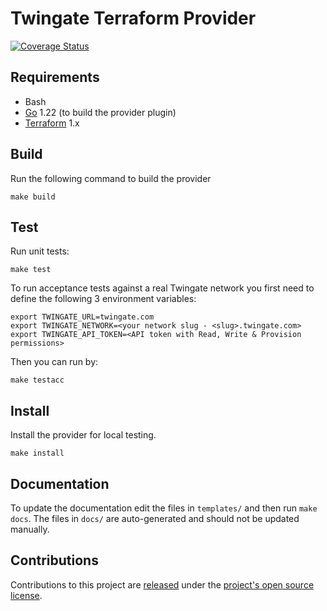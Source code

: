 
# Twingate Terraform Provider

[![Coverage Status](https://coveralls.io/repos/github/Twingate/terraform-provider-twingate/badge.svg?branch=main&t=rqgifB)](https://coveralls.io/github/Twingate/terraform-provider-twingate?branch=main)

## Requirements

- Bash
- [Go](https://golang.org/doc/install) 1.22 (to build the provider plugin)
- [Terraform](https://www.terraform.io/downloads.html) 1.x

## Build

Run the following command to build the provider

```shell
make build
```

## Test

Run unit tests:

```shell
make test
```

To run acceptance tests against a real Twingate network you first need to define the following 3 environment variables:

```shell
export TWINGATE_URL=twingate.com 
export TWINGATE_NETWORK=<your network slug - <slug>.twingate.com>
export TWINGATE_API_TOKEN=<API token with Read, Write & Provision permissions>
```

Then you can run by:

```shell
make testacc
```

## Install

Install the provider for local testing.

```shell
make install
```

## Documentation

To update the documentation edit the files in `templates/` and then run `make docs`.  The files in `docs/` are auto-generated and should not be updated manually.

## Contributions

Contributions to this project are [released](https://help.github.com/articles/github-terms-of-service/#6-contributions-under-repository-license) under the [project's open source license](LICENSE).

